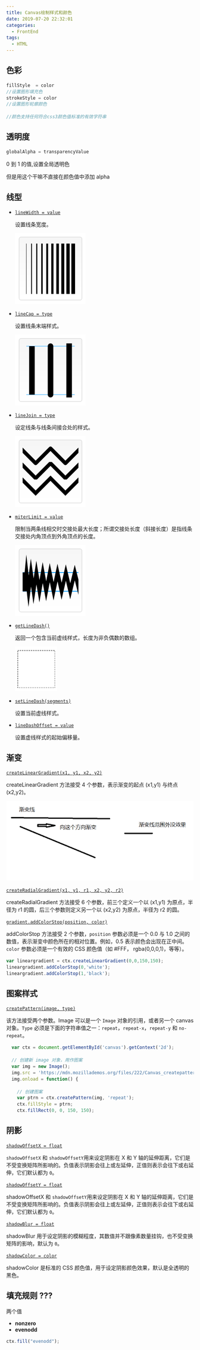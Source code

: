 ```yaml
---
title: Canvas绘制样式和颜色
date: 2019-07-20 22:32:01
categories:
  - FrontEnd
tags:
  - HTML
---
```


## 色彩

```JavaScript
fillStyle  = color
//设置图形填充色
strokeStyle = color
//设置图形轮廓颜色

//颜色支持任何符合css3颜色值标准的有效字符串
```

## 透明度

```JavaScript
globalAlpha = transparencyValue
```

0 到 1 的值,设置全局透明色

但是用这个干嘛不直接在颜色值中添加 alpha

## 线型

- [`lineWidth = value`](https://developer.mozilla.org/zh-CN/docs/Web/API/CanvasRenderingContext2D/lineWidth)

  设置线条宽度。

  ![img](绘制样式和颜色/Canvas_linewidth.png)

- [`lineCap = type`](https://developer.mozilla.org/zh-CN/docs/Web/API/CanvasRenderingContext2D/lineCap)

  设置线条末端样式。

  ![img](绘制样式和颜色/Canvas_linecap.png)

- [`lineJoin = type`](https://developer.mozilla.org/zh-CN/docs/Web/API/CanvasRenderingContext2D/lineJoin)

  设定线条与线条间接合处的样式。

  ![img](绘制样式和颜色/Canvas_linejoin.png)

- [`miterLimit = value`](https://developer.mozilla.org/zh-CN/docs/Web/API/CanvasRenderingContext2D/miterLimit)

  限制当两条线相交时交接处最大长度；所谓交接处长度（斜接长度）是指线条交接处内角顶点到外角顶点的长度。

  ![img](绘制样式和颜色/Canvas_miterlimit.png)

- [`getLineDash()`](https://developer.mozilla.org/zh-CN/docs/Web/API/CanvasRenderingContext2D/getLineDash)

  返回一个包含当前虚线样式，长度为非负偶数的数组。

  ![img](绘制样式和颜色/marching-ants.png)

- [`setLineDash(segments)`](https://developer.mozilla.org/zh-CN/docs/Web/API/CanvasRenderingContext2D/setLineDash)

  设置当前虚线样式。

* [`lineDashOffset = value`](https://developer.mozilla.org/zh-CN/docs/Web/API/CanvasRenderingContext2D/lineDashOffset)

  设置虚线样式的起始偏移量。

## 渐变

[`createLinearGradient(x1, y1, x2, y2)`](https://developer.mozilla.org/zh-CN/docs/Web/API/CanvasRenderingContext2D/createLinearGradient)

createLinearGradient 方法接受 4 个参数，表示渐变的起点 (x1,y1) 与终点 (x2,y2)。

![image-20200223131109632](绘制样式和颜色/image-20200223131109632.png)

[`createRadialGradient(x1, y1, r1, x2, y2, r2)`](https://developer.mozilla.org/zh-CN/docs/Web/API/CanvasRenderingContext2D/createRadialGradient)

createRadialGradient 方法接受 6 个参数，前三个定义一个以 (x1,y1) 为原点，半径为 r1 的圆，后三个参数则定义另一个以 (x2,y2) 为原点，半径为 r2 的圆。

[`gradient.addColorStop(position, color)`](https://developer.mozilla.org/zh-CN/docs/Web/API/CanvasGradient/addColorStop)

addColorStop 方法接受 2 个参数，`position` 参数必须是一个 0.0 与 1.0 之间的数值，表示渐变中颜色所在的相对位置。例如，0.5 表示颜色会出现在正中间。`color` 参数必须是一个有效的 CSS 颜色值（如 #FFF， rgba(0,0,0,1)，等等）。

```JavaScript
var lineargradient = ctx.createLinearGradient(0,0,150,150);
lineargradient.addColorStop(0,'white');
lineargradient.addColorStop(1,'black');
```

## 图案样式

[`createPattern(image, type)`](https://developer.mozilla.org/zh-CN/docs/Web/API/CanvasRenderingContext2D/createPattern)

该方法接受两个参数。Image 可以是一个 `Image` 对象的引用，或者另一个 canvas 对象。`Type` 必须是下面的字符串值之一：`repeat`，`repeat-x`，`repeat-y` 和 `no-repeat`。

```JavaScript
  var ctx = document.getElementById('canvas').getContext('2d');

  // 创建新 image 对象，用作图案
  var img = new Image();
  img.src = 'https://mdn.mozillademos.org/files/222/Canvas_createpattern.png';
  img.onload = function() {

    // 创建图案
    var ptrn = ctx.createPattern(img, 'repeat');
    ctx.fillStyle = ptrn;
    ctx.fillRect(0, 0, 150, 150);
```

## 阴影

[`shadowOffsetX = float`](https://developer.mozilla.org/zh-CN/docs/Web/API/CanvasRenderingContext2D/shadowOffsetX)

`shadowOffsetX` 和 `shadowOffsetY`用来设定阴影在 X 和 Y 轴的延伸距离，它们是不受变换矩阵所影响的。负值表示阴影会往上或左延伸，正值则表示会往下或右延伸，它们默认都为 `0`。

[`shadowOffsetY = float`](https://developer.mozilla.org/zh-CN/docs/Web/API/CanvasRenderingContext2D/shadowOffsetY)

shadowOffsetX 和 `shadowOffsetY`用来设定阴影在 X 和 Y 轴的延伸距离，它们是不受变换矩阵所影响的。负值表示阴影会往上或左延伸，正值则表示会往下或右延伸，它们默认都为 `0`。

[`shadowBlur = float`](https://developer.mozilla.org/zh-CN/docs/Web/API/CanvasRenderingContext2D/shadowBlur)

shadowBlur 用于设定阴影的模糊程度，其数值并不跟像素数量挂钩，也不受变换矩阵的影响，默认为 `0`。

[`shadowColor = color`](https://developer.mozilla.org/zh-CN/docs/Web/API/CanvasRenderingContext2D/shadowColor)

shadowColor 是标准的 CSS 颜色值，用于设定阴影颜色效果，默认是全透明的黑色。

## 填充规则 ???

两个值

- **nonzero**
- **evenodd**

```JavaScript
ctx.fill("evenodd");
```
